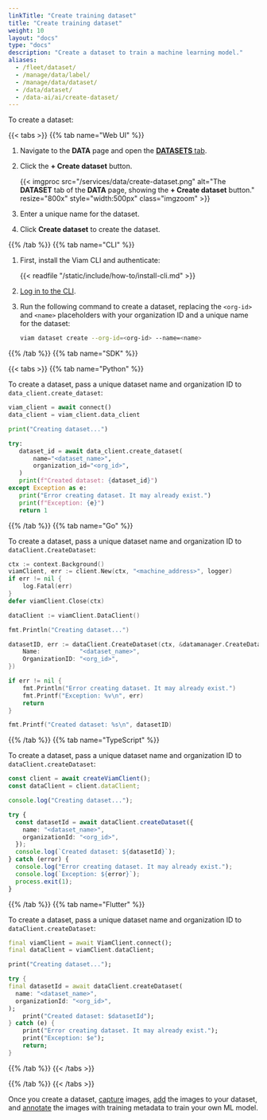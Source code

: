 ```yaml
---
linkTitle: "Create training dataset"
title: "Create training dataset"
weight: 10
layout: "docs"
type: "docs"
description: "Create a dataset to train a machine learning model."
aliases:
  - /fleet/dataset/
  - /manage/data/label/
  - /manage/data/dataset/
  - /data/dataset/
  - /data-ai/ai/create-dataset/
---
```


To create a dataset:

{{< tabs >}}
{{% tab name="Web UI" %}}

1. Navigate to the **DATA** page and open the [**DATASETS** tab](https://app.viam.com/data/datasets).

1. Click the **+ Create dataset** button.

   {{< imgproc src="/services/data/create-dataset.png" alt="The **DATASET** tab of the **DATA** page, showing the **+ Create dataset** button." resize="800x" style="width:500px" class="imgzoom" >}}

1. Enter a unique name for the dataset.

1. Click **Create dataset** to create the dataset.

{{% /tab %}}
{{% tab name="CLI" %}}

1. First, install the Viam CLI and authenticate:

   {{< readfile "/static/include/how-to/install-cli.md" >}}

1. [Log in to the CLI](/dev/tools/cli/#authenticate).

1. Run the following command to create a dataset, replacing the `<org-id>` and `<name>` placeholders with your organization ID and a unique name for the dataset:

   ```sh {class="command-line" data-prompt="$"}
   viam dataset create --org-id=<org-id> --name=<name>
   ```

{{% /tab %}}
{{% tab name="SDK" %}}

{{< tabs >}}
{{% tab name="Python" %}}

To create a dataset, pass a unique dataset name and organization ID to `data_client.create_dataset`:

```python
viam_client = await connect()
data_client = viam_client.data_client

print("Creating dataset...")

try:
   dataset_id = await data_client.create_dataset(
       name="<dataset_name>",
       organization_id="<org_id>",
   )
   print(f"Created dataset: {dataset_id}")
except Exception as e:
   print("Error creating dataset. It may already exist.")
   print(f"Exception: {e}")
   return 1
```

{{% /tab %}}
{{% tab name="Go" %}}

To create a dataset, pass a unique dataset name and organization ID to `dataClient.CreateDataset`:

```go
ctx := context.Background()
viamClient, err := client.New(ctx, "<machine_address>", logger)
if err != nil {
    log.Fatal(err)
}
defer viamClient.Close(ctx)

dataClient := viamClient.DataClient()

fmt.Println("Creating dataset...")

datasetID, err := dataClient.CreateDataset(ctx, &datamanager.CreateDatasetRequest{
    Name:           "<dataset_name>",
    OrganizationID: "<org_id>",
})

if err != nil {
    fmt.Println("Error creating dataset. It may already exist.")
    fmt.Printf("Exception: %v\n", err)
    return
}

fmt.Printf("Created dataset: %s\n", datasetID)
```

{{% /tab %}}
{{% tab name="TypeScript" %}}

To create a dataset, pass a unique dataset name and organization ID to `dataClient.createDataset`:

```typescript
const client = await createViamClient();
const dataClient = client.dataClient;

console.log("Creating dataset...");

try {
  const datasetId = await dataClient.createDataset({
    name: "<dataset_name>",
    organizationId: "<org_id>",
  });
  console.log(`Created dataset: ${datasetId}`);
} catch (error) {
  console.log("Error creating dataset. It may already exist.");
  console.log(`Exception: ${error}`);
  process.exit(1);
}
```

{{% /tab %}}
{{% tab name="Flutter" %}}

To create a dataset, pass a unique dataset name and organization ID to `dataClient.createDataset`:

```dart
final viamClient = await ViamClient.connect();
final dataClient = viamClient.dataClient;

print("Creating dataset...");

try {
final datasetId = await dataClient.createDataset(
  name: "<dataset_name>",
  organizationId: "<org_id>",
);
    print("Created dataset: $datasetId");
} catch (e) {
    print("Error creating dataset. It may already exist.");
    print("Exception: $e");
    return;
}
```

{{% /tab %}}
{{< /tabs >}}

{{% /tab %}}
{{< /tabs >}}

Once you create a dataset, [capture](/data-ai/train/capture-images/) images, [add](/data-ai/train/update-dataset/) the images to your dataset, and [annotate](/data-ai/train/annotate-images/) the images with training metadata to train your own ML model.
